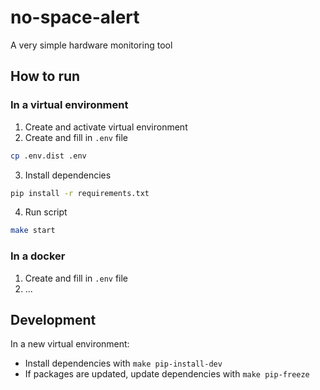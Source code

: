 # no-space-alert
A very simple hardware monitoring tool

## How to run
### In a virtual environment
1. Create and activate virtual environment
2. Create and fill in `.env` file
```bash
cp .env.dist .env
```
3. Install dependencies
```bash
pip install -r requirements.txt
```
4. Run script
```bash
make start
```

### In a docker
1. Create and fill in `.env` file
2. ...

## Development
In a new virtual environment:
- Install dependencies with `make pip-install-dev`
- If packages are updated, update dependencies with `make pip-freeze`
